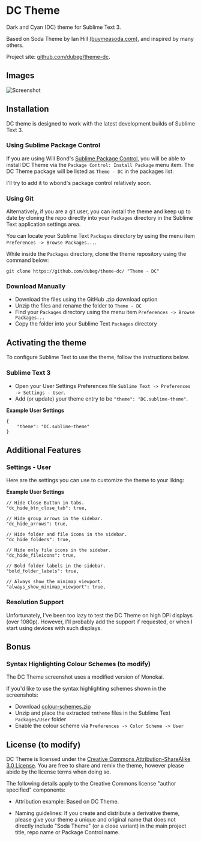 # DC Theme

Dark and Cyan (DC) theme for Sublime Text 3.

Based on Soda Theme by Ian Hill [(buymeasoda.com)](http://buymeasoda.com/), and inspired by many others.

Project site: [github.com/dubeg/theme-dc](https://github.com/dubeg/theme-dc).

## Images

![Screenshot](http://i.imgur.com/VWfm2Xv.png)

## Installation

DC theme is designed to work with the latest development builds of Sublime Text 3.

### Using Sublime Package Control

If you are using Will Bond's [Sublime Package Control](http://wbond.net/sublime_packages/package_control), 
you will be able to install DC Theme via the `Package Control: Install Package` menu item. 
The DC Theme package will be listed as `Theme - DC` in the packages list.

I'll try to add it to wbond's package control relatively soon.

### Using Git

Alternatively, if you are a git user, you can install the theme and 
keep up to date by cloning the repo directly into your `Packages` directory 
in the Sublime Text application settings area.

You can locate your Sublime Text `Packages` directory by using the menu item `Preferences -> Browse Packages...`.

While inside the `Packages` directory, clone the theme repository using the command below:

    git clone https://github.com/dubeg/theme-dc/ "Theme - DC"

### Download Manually

* Download the files using the GitHub .zip download option
* Unzip the files and rename the folder to `Theme - DC`
* Find your `Packages` directory using the menu item  `Preferences -> Browse Packages...`
* Copy the folder into your Sublime Text `Packages` directory

## Activating the theme

To configure Sublime Text to use the theme, follow the instructions below.


### Sublime Text 3

* Open your User Settings Preferences file `Sublime Text -> Preferences -> Settings - User`.
* Add (or update) your theme entry to be `"theme": "DC.sublime-theme"`.

**Example User Settings**

    {
        "theme": "DC.sublime-theme"
    }

## Additional Features


### Settings - User


Here are the settings you can use to customize the theme to your liking:

**Example User Settings**

    // Hide Close Button in tabs.
    "dc_hide_btn_close_tab": true,

    // Hide group arrows in the sidebar.
    "dc_hide_arrows": true,

    // Hide folder and file icons in the sidebar.
    "dc_hide_folders": true,

    // Hide only file icons in the sidebar.
    "dc_hide_fileicons": true,

    // Bold folder labels in the sidebar.
    "bold_folder_labels": true,

    // Always show the minimap viewport.
    "always_show_minimap_viewport": true,


### Resolution Support

Unfortunately, I've been too lazy to test the DC Theme on high DPI displays (over 1080p).
However, I'll probably add the support if requested, or when I start using devices with such displays.

## Bonus

### Syntax Highlighting Colour Schemes (to modify)

The DC Theme screenshot uses a modified version of Monokai.

If you'd like to use the syntax highlighting schemes shown in the screenshots:

* Download [colour-schemes.zip](http://buymeasoda.github.com/soda-theme/extras/colour-schemes.zip)
* Unzip and place the extracted `tmtheme` files in the Sublime Text `Packages/User` folder
* Enable the colour scheme via `Preferences -> Color Scheme -> User`


## License (to modify)

DC Theme is licensed under the [Creative Commons Attribution-ShareAlike 3.0 License](http://creativecommons.org/licenses/by-sa/3.0/). You are free to share and remix the theme, however please abide by the license terms when doing so.

The following details apply to the Creative Commons license "author specified" components:

* Attribution example: Based on DC Theme.

* Naming guidelines: If you create and distribute a derivative theme, please give your theme a unique and original name that does not directly include "Soda Theme" (or a close variant) in the main project title, repo name or Package Control name.
